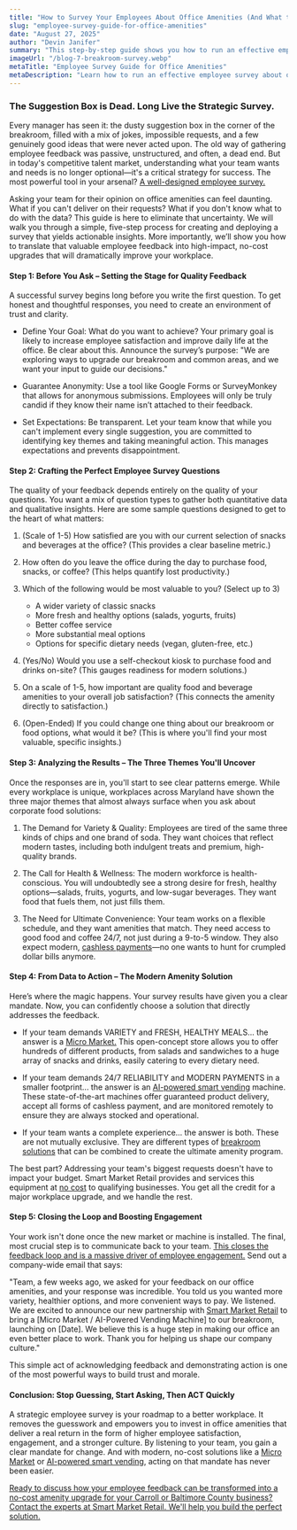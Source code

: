 ```yaml
---
title: "How to Survey Your Employees About Office Amenities (And What to Do with the Results)"
slug: "employee-survey-guide-for-office-amenities"
date: "August 27, 2025"
author: "Devin Janifer"
summary: "This step-by-step guide shows you how to run an effective employee survey to gather valuable employee feedback on your office amenities. Learn how to translate that data into actionable, no-cost breakroom solutions—like a Micro Market—that boost employee satisfaction and company culture."
imageUrl: "/blog-7-breakroom-survey.webp"
metaTitle: "Employee Survey Guide for Office Amenities"
metaDescription: "Learn how to run an effective employee survey about office amenities. This guide shows you how to turn employee feedback into action."
---
```


### <span class="text-mint"> The Suggestion Box is Dead.</span> <span class="text-coral">Long Live the Strategic Survey.</span>
Every manager has seen it: the dusty suggestion box in the corner of the breakroom, filled with a mix of jokes, impossible requests, and a few genuinely good ideas that were never acted upon. The old way of gathering employee feedback was passive, unstructured, and often, a dead end. But in today's competitive talent market, understanding what your team wants and needs is no longer optional—it's a critical strategy for success. The most powerful tool in your arsenal? [A well-designed employee survey.](https://www.surveymonkey.com/curiosity/good-survey-questions/)

Asking your team for their opinion on office amenities can feel daunting. What if you can't deliver on their requests? What if you don't know what to do with the data? This guide is here to eliminate that uncertainty. We will walk you through a simple, five-step process for creating and deploying a survey that yields actionable insights. More importantly, we’ll show you how to translate that valuable employee feedback into high-impact, no-cost upgrades that will dramatically improve your workplace.

#### <span class="text-mint">Step 1: Before You Ask – Setting the Stage for</span> <span class="text-coral">Quality Feedback</span>
A successful survey begins long before you write the first question. To get honest and thoughtful responses, you need to create an environment of trust and clarity.

-	Define Your Goal: What do you want to achieve? Your primary goal is likely to increase employee satisfaction and improve daily life at the office. Be clear about this. Announce the survey’s purpose: "We are exploring ways to upgrade our breakroom and common areas, and we want your input to guide our decisions."

-	Guarantee Anonymity: Use a tool like Google Forms or SurveyMonkey that allows for anonymous submissions. Employees will only be truly candid if they know their name isn’t attached to their feedback.

-	Set Expectations: Be transparent. Let your team know that while you can't implement every single suggestion, you are committed to identifying key themes and taking meaningful action. This manages expectations and prevents disappointment.

#### <span class="text-mint">Step 2: Crafting the Perfect</span> <span class="text-coral">Employee Survey Questions</span>
The quality of your feedback depends entirely on the quality of your questions. You want a mix of question types to gather both quantitative data and qualitative insights.
Here are some sample questions designed to get to the heart of what matters:

1.	(Scale of 1-5) How satisfied are you with our current selection of snacks and beverages at the office? (This provides a clear baseline metric.)

2.	How often do you leave the office during the day to purchase food, snacks, or coffee? (This helps quantify lost productivity.)

3.	Which of the following would be most valuable to you? (Select up to 3)
    -	A wider variety of classic snacks
    -	More fresh and healthy options (salads, yogurts, fruits)
    -	Better coffee service
    -	More substantial meal options
    -	Options for specific dietary needs (vegan, gluten-free, etc.)

4.	(Yes/No) Would you use a self-checkout kiosk to purchase food and drinks on-site? (This gauges readiness for modern solutions.)

5.	On a scale of 1-5, how important are quality food and beverage amenities to your overall job satisfaction? (This connects the amenity directly to satisfaction.)

6.	(Open-Ended) If you could change one thing about our breakroom or food options, what would it be? (This is where you'll find your most valuable, specific insights.)

#### <span class="text-mint">Step 3: Analyzing the Results –</span> <span class="text-coral">The Three Themes You'll Uncover</span>
Once the responses are in, you'll start to see clear patterns emerge. While every workplace is unique, workplaces across Maryland have shown the three major themes that almost always surface when you ask about corporate food solutions:

1.	The Demand for Variety & Quality: Employees are tired of the same three kinds of chips and one brand of soda. They want choices that reflect modern tastes, including both indulgent treats and premium, high-quality brands.

2.	The Call for Health & Wellness: The modern workforce is health-conscious. You will undoubtedly see a strong desire for fresh, healthy options—salads, fruits, yogurts, and low-sugar beverages. They want food that fuels them, not just fills them.

3.	The Need for Ultimate Convenience: Your team works on a flexible schedule, and they want amenities that match. They need access to good food and coffee 24/7, not just during a 9-to-5 window. They also expect modern, [cashless payments](https://smartmarketretail.com/faq#payment-options)—no one wants to hunt for crumpled dollar bills anymore.

#### <span class="text-mint">Step 4: From Data to Action –</span> <span class="text-coral">The Modern Amenity Solution</span>
Here’s where the magic happens. Your survey results have given you a clear mandate. Now, you can confidently choose a solution that directly addresses the feedback.

- If your team demands VARIETY and FRESH, HEALTHY MEALS... the answer is a [Micro Market.](https://smartmarketretail.com/blog/what-exactly-is-a-micro-market) This open-concept store allows you to offer hundreds of different products, from salads and sandwiches to a huge array of snacks and drinks, easily catering to every dietary need.

- If your team demands 24/7 RELIABILITY and MODERN PAYMENTS in a smaller footprint... the answer is an [AI-powered smart vending](https://smartmarketretail.com/blog/what-is-a-smart-vending-machine) machine. These state-of-the-art machines offer guaranteed product delivery, accept all forms of cashless payment, and are monitored remotely to ensure they are always stocked and operational.

- If your team wants a complete experience... the answer is both. These are not mutually exclusive. They are different types of [breakroom solutions](https://smartmarketretail.com/solutions) that can be combined to create the ultimate amenity program.

The best part? Addressing your team's biggest requests doesn't have to impact your budget. Smart Market Retail provides and services this equipment at [no cost](https://smartmarketretail.com/faq#cost-to-business) to qualifying businesses. You get all the credit for a major workplace upgrade, and we handle the rest.


#### <span class="text-mint">Step 5: Closing the Loop and</span> <span class="text-coral">Boosting Engagement</span>
Your work isn't done once the new market or machine is installed. The final, most crucial step is to communicate back to your team. [This closes the feedback loop and is a massive driver of employee engagement.](https://www.gallup.com/workplace/357764/fast-feedback-fuels-performance.aspx)
Send out a company-wide email that says:

  "Team, a few weeks ago, we asked for your feedback on our office amenities, and your response was incredible. You told us you wanted more variety, healthier options, and more convenient ways to pay. We listened. We are excited to announce our new partnership with [Smart Market Retail](https://smartmarketretail.com/about) to bring a [Micro Market / AI-Powered Vending Machine] to our breakroom, launching on [Date]. 
  We believe this is a huge step in making our office an even better place to work. 
  Thank you for helping us shape our company culture."

This simple act of acknowledging feedback and demonstrating action is one of the most powerful ways to build trust and morale.

#### <span class="text-mint">Conclusion: Stop Guessing, Start Asking,</span> <span class="text-coral">Then ACT Quickly</span>
A strategic employee survey is your roadmap to a better workplace. It removes the guesswork and empowers you to invest in office amenities that deliver a real return in the form of higher employee satisfaction, engagement, and a stronger culture. By listening to your team, you gain a clear mandate for change. And with modern, no-cost solutions like a [Micro Market](https://smartmarketretail.com/solutions/micro-markets) or [AI-powered smart vending](https://smartmarketretail.com/solutions/smart-coolers), acting on that mandate has never been easier.

[Ready to discuss how your employee feedback can be transformed into a no-cost amenity upgrade for your Carroll or Baltimore County business? Contact the experts at Smart Market Retail. We'll help you build the perfect solution.](https://smartmarketretail.com/contact)
